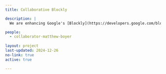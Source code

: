 ```yaml
---
title: Collaborative Blockly

description: |
  We are enhancing Google's [Blockly](https://developers.google.com/blockly) programming environment with functionality to create virtual spaces where autistic youth can learn to work with others through scaffolded, supportive interactions. Our system will help them manage how and when they interact with each other, for example by building collaboration skills in stages in which they can code in the same project but maintain a carefully scaffolded separation of effort. This will ease the coordination skills required to simultaneously edit code with one another and scaffold the social interactions required to integrate independent work into a shared project. 

people: 
  - collaborator-matthew-boyer
  
layout: project
last-updated: 2024-12-26
no-link: true
active: true

---
```

